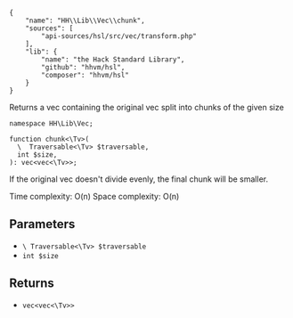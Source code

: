 ``` yamlmeta
{
    "name": "HH\\Lib\\Vec\\chunk",
    "sources": [
        "api-sources/hsl/src/vec/transform.php"
    ],
    "lib": {
        "name": "the Hack Standard Library",
        "github": "hhvm/hsl",
        "composer": "hhvm/hsl"
    }
}
```




Returns a vec containing the original vec split into chunks of the given
size




``` Hack
namespace HH\Lib\Vec;

function chunk<\Tv>(
  \  Traversable<\Tv> $traversable,
  int $size,
): vec<vec<\Tv>>;
```




If the original vec doesn't divide evenly, the final chunk will be
smaller.




Time complexity: O(n)
Space complexity: O(n)




## Parameters




+ ` \ Traversable<\Tv> $traversable `
+ ` int $size `




## Returns




* ` vec<vec<\Tv>> `
<!-- HHAPIDOC -->
